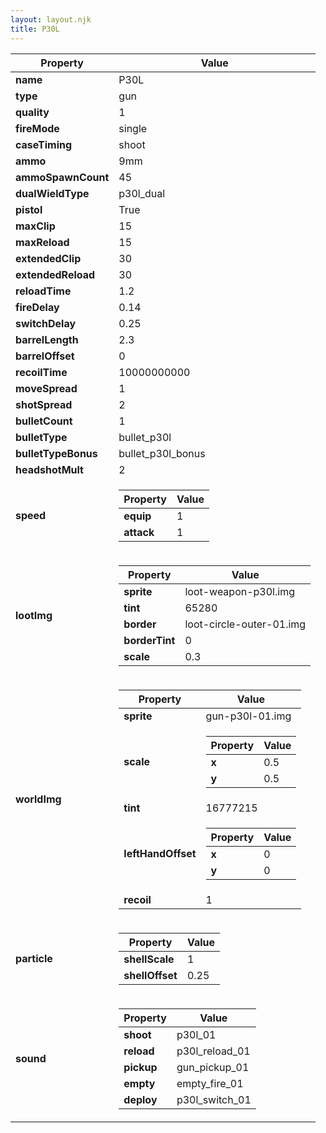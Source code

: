 ```yaml
---
layout: layout.njk
title: P30L
---
```


<table><thead><tr><th>Property</th><th>Value</th></tr></thead><tbody><tr><td><b>name</b></td><td>P30L</td></tr><tr><td><b>type</b></td><td>gun</td></tr><tr><td><b>quality</b></td><td>1</td></tr><tr><td><b>fireMode</b></td><td>single</td></tr><tr><td><b>caseTiming</b></td><td>shoot</td></tr><tr><td><b>ammo</b></td><td>9mm</td></tr><tr><td><b>ammoSpawnCount</b></td><td>45</td></tr><tr><td><b>dualWieldType</b></td><td>p30l_dual</td></tr><tr><td><b>pistol</b></td><td>True</td></tr><tr><td><b>maxClip</b></td><td>15</td></tr><tr><td><b>maxReload</b></td><td>15</td></tr><tr><td><b>extendedClip</b></td><td>30</td></tr><tr><td><b>extendedReload</b></td><td>30</td></tr><tr><td><b>reloadTime</b></td><td>1.2</td></tr><tr><td><b>fireDelay</b></td><td>0.14</td></tr><tr><td><b>switchDelay</b></td><td>0.25</td></tr><tr><td><b>barrelLength</b></td><td>2.3</td></tr><tr><td><b>barrelOffset</b></td><td>0</td></tr><tr><td><b>recoilTime</b></td><td>10000000000</td></tr><tr><td><b>moveSpread</b></td><td>1</td></tr><tr><td><b>shotSpread</b></td><td>2</td></tr><tr><td><b>bulletCount</b></td><td>1</td></tr><tr><td><b>bulletType</b></td><td>bullet_p30l</td></tr><tr><td><b>bulletTypeBonus</b></td><td>bullet_p30l_bonus</td></tr><tr><td><b>headshotMult</b></td><td>2</td></tr><tr><td><b>speed</b></td><td><table><thead><tr><th>Property</th><th>Value</th></tr></thead><tbody><tr><td><b>equip</b></td><td>1</td></tr><tr><td><b>attack</b></td><td>1</td></tr></tbody></table></td></tr><tr><td><b>lootImg</b></td><td><table><thead><tr><th>Property</th><th>Value</th></tr></thead><tbody><tr><td><b>sprite</b></td><td>loot-weapon-p30l.img</td></tr><tr><td><b>tint</b></td><td>65280</td></tr><tr><td><b>border</b></td><td>loot-circle-outer-01.img</td></tr><tr><td><b>borderTint</b></td><td>0</td></tr><tr><td><b>scale</b></td><td>0.3</td></tr></tbody></table></td></tr><tr><td><b>worldImg</b></td><td><table><thead><tr><th>Property</th><th>Value</th></tr></thead><tbody><tr><td><b>sprite</b></td><td>gun-p30l-01.img</td></tr><tr><td><b>scale</b></td><td><table><thead><tr><th>Property</th><th>Value</th></tr></thead><tbody><tr><td><b>x</b></td><td>0.5</td></tr><tr><td><b>y</b></td><td>0.5</td></tr></tbody></table></td></tr><tr><td><b>tint</b></td><td>16777215</td></tr><tr><td><b>leftHandOffset</b></td><td><table><thead><tr><th>Property</th><th>Value</th></tr></thead><tbody><tr><td><b>x</b></td><td>0</td></tr><tr><td><b>y</b></td><td>0</td></tr></tbody></table></td></tr><tr><td><b>recoil</b></td><td>1</td></tr></tbody></table></td></tr><tr><td><b>particle</b></td><td><table><thead><tr><th>Property</th><th>Value</th></tr></thead><tbody><tr><td><b>shellScale</b></td><td>1</td></tr><tr><td><b>shellOffset</b></td><td>0.25</td></tr></tbody></table></td></tr><tr><td><b>sound</b></td><td><table><thead><tr><th>Property</th><th>Value</th></tr></thead><tbody><tr><td><b>shoot</b></td><td>p30l_01</td></tr><tr><td><b>reload</b></td><td>p30l_reload_01</td></tr><tr><td><b>pickup</b></td><td>gun_pickup_01</td></tr><tr><td><b>empty</b></td><td>empty_fire_01</td></tr><tr><td><b>deploy</b></td><td>p30l_switch_01</td></tr></tbody></table></td></tr></tbody></table>
